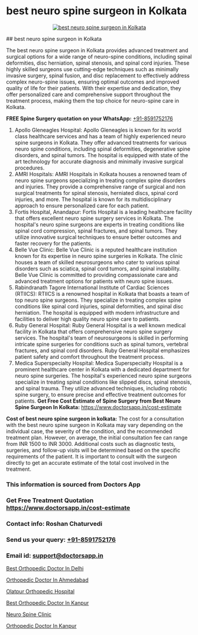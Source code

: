 # best neuro spine surgeon in Kolkata

<p align="center">
  <a href="null">
    <img src="null" alt="best neuro spine surgeon in Kolkata">
  </a>
</p>
## best neuro spine surgeon in Kolkata

The best neuro spine surgeon in Kolkata provides advanced treatment and surgical options for a wide range of neuro-spine conditions, including spinal deformities, disc herniation, spinal stenosis, and spinal cord injuries. These highly skilled surgeons use cutting-edge techniques such as minimally invasive surgery, spinal fusion, and disc replacement to effectively address complex neuro-spine issues, ensuring optimal outcomes and improved quality of life for their patients. With their expertise and dedication, they offer personalized care and comprehensive support throughout the treatment process, making them the top choice for neuro-spine care in Kolkata.

**FREE Spine Surgery quotation on your WhatsApp:**  [+91-8591752176](https://api.whatsapp.com/send?phone=8591752176)

1) Apollo Gleneagles Hospital: Apollo Gleneagles is known for its world class healthcare services and has a team of highly experienced neuro spine surgeons in Kolkata. They offer advanced treatments for various neuro spine conditions, including spinal deformities, degenerative spine disorders, and spinal tumors. The hospital is equipped with state of the art technology for accurate diagnosis and minimally invasive surgical procedures.
2) AMRI Hospitals: AMRI Hospitals in Kolkata houses a renowned team of neuro spine surgeons specializing in treating complex spine disorders and injuries. They provide a comprehensive range of surgical and non surgical treatments for spinal stenosis, herniated discs, spinal cord injuries, and more. The hospital is known for its multidisciplinary approach to ensure personalized care for each patient.
3) Fortis Hospital, Anandapur: Fortis Hospital is a leading healthcare facility that offers excellent neuro spine surgery services in Kolkata. The hospital's neuro spine surgeons are experts in treating conditions like spinal cord compression, spinal fractures, and spinal tumors. They utilize innovative surgical techniques to ensure better outcomes and faster recovery for the patients.
4) Belle Vue Clinic: Belle Vue Clinic is a reputed healthcare institution known for its expertise in neuro spine surgeries in Kolkata. The clinic houses a team of skilled neurosurgeons who cater to various spinal disorders such as sciatica, spinal cord tumors, and spinal instability. Belle Vue Clinic is committed to providing compassionate care and advanced treatment options for patients with neuro spine issues.
5) Rabindranath Tagore International Institute of Cardiac Sciences (RTIICS): RTIICS is a renowned hospital in Kolkata that boasts a team of top neuro spine surgeons. They specialize in treating complex spine conditions like spinal cord injuries, spinal deformities, and spinal disc herniation. The hospital is equipped with modern infrastructure and facilities to deliver high quality neuro spine care to patients.
6) Ruby General Hospital: Ruby General Hospital is a well known medical facility in Kolkata that offers comprehensive neuro spine surgery services. The hospital's team of neurosurgeons is skilled in performing intricate spine surgeries for conditions such as spinal tumors, vertebral fractures, and spinal cord disorders. Ruby General Hospital emphasizes patient safety and comfort throughout the treatment process.
7) Medica Superspecialty Hospital: Medica Superspecialty Hospital is a prominent healthcare center in Kolkata with a dedicated department for neuro spine surgeries. The hospital's experienced neuro spine surgeons specialize in treating spinal conditions like slipped discs, spinal stenosis, and spinal trauma. They utilize advanced techniques, including robotic spine surgery, to ensure precise and effective treatment outcomes for patients.
**Get Free Cost Estimate of Spine Surgery from Best Neuro Spine Surgeon In Kolkata:** https://www.doctorsapp.in/cost-estimate

**Cost of best neuro spine surgeon in kolkata:**
The cost for a consultation with the best neuro spine surgeon in Kolkata may vary depending on the individual case, the severity of the condition, and the recommended treatment plan. However, on average, the initial consultation fee can range from INR 1500 to INR 3000. Additional costs such as diagnostic tests, surgeries, and follow-up visits will be determined based on the specific requirements of the patient. It is important to consult with the surgeon directly to get an accurate estimate of the total cost involved in the treatment.

### This information is sourced from Doctors App 
### Get Free Treatment Quotation https://www.doctorsapp.in/cost-estimate
### Contact info: Roshan Chaturvedi 
### Send us your query: [+91-8591752176](https://api.whatsapp.com/send?phone=8591752176) 
### Email id: support@doctorsapp.in

[Best Orthopedic Doctor In Delhi](https://www.linkedin.com/pulse/best-orthopedic-doctor-delhi-meniscus-tear-treatment-cnkie?trackingId=%2F5xUCJ0mrpjYzc1moWGIuw%3D%3D&lipi=urn%3Ali%3Apage%3Ad_flagship3_company_admin%3BYMgSyE7iTb6%2BgQ5kQEIvvw%3D%3D)

[Orthopedic Doctor In Ahmedabad](https://www.linkedin.com/pulse/orthopedic-doctor-ahmedabad-doctorsapp-chittagong-i0bee?trackingId=OA0t4Zh3Y0U4YtZKo8Pj%2BA%3D%3D&lipi=urn%3Ali%3Apage%3Ad_flagship3_company_admin%3BK7pDwyqSQgabgpAl1%2Bo97w%3D%3D)

[Olatpur Orthopedic Hospital](https://medium.com/@manish632504/olatpur-orthopedic-hospital-e57f043c01d2)

[Best Orthopedic Doctor In Kanpur](https://medium.com/@vimalrana22/best-orthopedic-doctor-in-kanpur-29a81a7eb859)

[Neuro Spine Clinic](https://doctors-apps.github.io/doctorsapp/neuro-spine-clinic)

[Orthopedic Doctor In Kanpur](https://doctors-apps.github.io/doctorsapp/orthopedic-doctor-in-kanpur)

